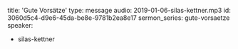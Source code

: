 title: 'Gute Vorsätze'
type: message
audio: 2019-01-06-silas-kettner.mp3
id: 3060d5c4-d9e6-45da-be8e-9781b2ea8e17
sermon_series: gute-vorsaetze
speaker:
  - silas-kettner
